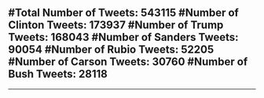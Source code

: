 #Total Number of Tweets: 543115 
#Number of Clinton Tweets: 173937
#Number of Trump Tweets: 168043
#Number of Sanders Tweets: 90054
#Number of Rubio Tweets: 52205
#Number of Carson Tweets: 30760
#Number of Bush Tweets: 28118
---
---
